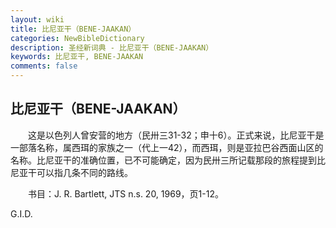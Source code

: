 ```yaml
---
layout: wiki
title: 比尼亚干（BENE-JAAKAN）
categories: NewBibleDictionary
description: 圣经新词典 - 比尼亚干（BENE-JAAKAN）
keywords: 比尼亚干, BENE-JAAKAN
comments: false
---
```


## 比尼亚干（BENE-JAAKAN）

　　这是以色列人曾安营的地方（民卅三31-32；申十6）。正式来说，比尼亚干是一部落名称，属西珥的家族之一（代上一42），而西珥，则是亚拉巴谷西面山区的名称。比尼亚干的准确位置，已不可能确定，因为民卅三所记载那段的旅程提到比尼亚干可以指几条不同的路线。

　　书目：J. R. Bartlett, JTS n.s. 20, 1969，页1-12。

G.I.D.






